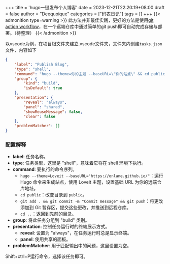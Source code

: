 +++
title = 'hugo一键发布个人博客'
date = 2023-12-21T22:20:19+08:00
draft = false
author = "Deequoique"
categories = ["码农日记"]
tags = []
+++
{{< admonition type=warning >}}
此方法并非最佳实践，更好的方法是使用[git action workflow](https://docs.github.com/en/actions/writing-workflows)，在一个远端仓库中通过简单的git push即可自动完成存储与部署。（待整理）
{{< /admonition >}}
<!--more-->
 以vscode为例，在项目根文件夹建立.vscode文件夹，文件夹内创建`tasks.json`文件，内容如下
``` json
{
    "label": "Publish Blog",
    "type": "shell",
    "command": "hugo --theme=你的主题 --baseURL=\"你的站点\" && cd public && git add . && git commit -m \"Commit message\" && git push && cd ..",
    "group": {
        "kind": "build",
        "isDefault": true
    },
    "presentation": {
        "reveal": "always",
        "panel": "shared",
        "showReuseMessage": false,
        "clear": false
    },
    "problemMatcher": []
}
```
### 配置解释

- **label**: 任务名称。
- **type**: 任务类型，这里是 "shell"，意味着它将在 shell 环境下执行。
- **command**: 要执行的命令序列。
    - `hugo --theme=Loveit --baseURL="https://onlane.github.io/"`：运行 Hugo 命令来生成站点，使用 Loveit 主题，设置基础 URL 为你的远端仓库地址。
    - `cd public`：改变目录到 `public`。
    - `git add . && git commit -m "Commit message" && git push`：将更改添加到 Git 暂存区，提交这些更改，并推送到远程仓库。
    - `cd ..`：返回到先前的目录。
- **group**: 将此任务分组到 "build" 类别。
- **presentation**: 控制任务运行时的终端展示方式。
    - **reveal**: 设置为 "always"，在任务运行时总是显示终端。
    - **panel**: 使用共享的面板。
- **problemMatcher**: 用于匹配输出中的问题，这里设置为空。

Shift+ctrl+P运行命令，选择该任务即可。